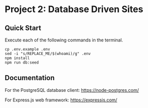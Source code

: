 Project 2: Database Driven Sites
=======================================

## Quick Start

Execute each of the following commands in the terminal.

```
cp .env.example .env
sed -i "s/REPLACE_ME/$(whoami)/g" .env
npm install
npm run db:seed
```

## Documentation

For the PostgreSQL database client: https://node-postgres.com/

For Express.js web framework: https://expressjs.com/
